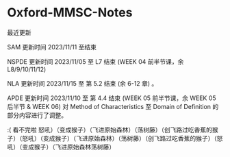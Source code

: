 # Oxford-MMSC-Notes

最近更新

SAM   更新时间 2023/11/11 至结束

NSPDE 更新时间 2023/11/05 至 L7 结束 (WEEK 04 前半节课，余 L8/9/10/11/12)

NLA 更新时间 2023/11/15 至 第 5.2 结束 (余 6-12 章) 。

APDE 更新时间 2023/11/10 至 第 4.4 结束 (WEEK 05 前半节课，余 WEEK 05 后半节 & WEEK 06) 对 Method of Characteristics 至 Domain of Definition 的部分内容进行了调整。

:( 看不完啦 怒吼）（变成猴子）（飞进原始森林）（荡树藤）（创飞路过吃香蕉的猴子）（怒吼）（变成猴子）（飞进原始森林）（荡树藤）（创飞路过吃香蕉的猴子）（怒吼）（变成猴子）（飞进原始森林荡树藤）
